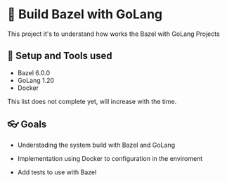 # :book: Build Bazel with GoLang

This project it's to understand how works the Bazel with GoLang Projects

## :hammer: Setup and Tools used

- Bazel 6.0.0
- GoLang 1.20
- Docker

This list does not complete yet, will increase with the time.

## :eyeglasses: Goals

- Understading the system build with Bazel and GoLang

- Implementation using Docker to configuration in the enviroment

- Add tests to use with Bazel
